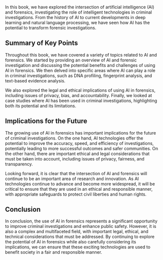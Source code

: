 
In this book, we have explored the intersection of artificial intelligence (AI) and forensics, investigating the role of intelligent technologies in criminal investigations. From the history of AI to current developments in deep learning and natural language processing, we have seen how AI has the potential to transform forensic investigations.

Summary of Key Points
---------------------

Throughout this book, we have covered a variety of topics related to AI and forensics. We started by providing an overview of AI and forensic investigation and discussing the potential benefits and challenges of using AI in forensics. We then delved into specific areas where AI can play a role in criminal investigations, such as DNA profiling, fingerprint analysis, and text-based evidence analysis.

We also explored the legal and ethical implications of using AI in forensics, including issues of privacy, bias, and accountability. Finally, we looked at case studies where AI has been used in criminal investigations, highlighting both its potential and its limitations.

Implications for the Future
---------------------------

The growing use of AI in forensics has important implications for the future of criminal investigations. On the one hand, AI technologies offer the potential to improve the accuracy, speed, and efficiency of investigations, potentially leading to more successful outcomes and safer communities. On the other hand, there are important ethical and legal considerations that must be taken into account, including issues of privacy, fairness, and transparency.

Looking forward, it is clear that the intersection of AI and forensics will continue to be an important area of research and innovation. As AI technologies continue to advance and become more widespread, it will be critical to ensure that they are used in an ethical and responsible manner, with appropriate safeguards to protect civil liberties and human rights.

Conclusion
----------

In conclusion, the use of AI in forensics represents a significant opportunity to improve criminal investigations and enhance public safety. However, it is also a complex and multifaceted field, with important legal, ethical, and technical considerations that must be addressed. By continuing to explore the potential of AI in forensics while also carefully considering its implications, we can ensure that these exciting technologies are used to benefit society in a fair and responsible manner.